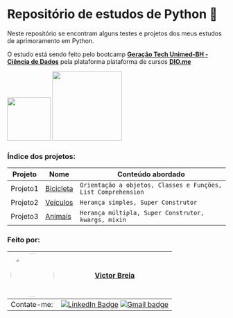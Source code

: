 # Repositório de estudos de Python 🐍

Neste repositório se encontram alguns testes e projetos dos meus estudos de aprimoramento em Python.

O estudo está sendo feito pelo bootcamp [**Geração Tech Unimed-BH - Ciência de Dados**](https://web.dio.me/track/ee0706bf-2d0a-4c45-8611-c1ee3b5fee2d) pela plataforma plataforma de cursos [**DIO.me**](https://dio.me)

[<img src="https://hermes.dio.me/tracks/342f7392-a8b5-421f-bea9-d29f1fd8aae9.png" width="100"/>](https://hermes.dio.me/tracks/342f7392-a8b5-421f-bea9-d29f1fd8aae9.png) [<img src="https://hermes.digitalinnovation.one/assets/diome/logo-full.svg" width="160"/>](https://hermes.digitalinnovation.one/assets/diome/logo-full.svg)

### Índice dos projetos:

| Projeto  | Nome                                                                                                                               | Conteúdo abordado                                             |
| -------- | ---------------------------------------------------------------------------------------------------------------------------------- | ------------------------------------------------------------- |
| Projeto1 | [Bicicleta](https://github.com/vbreia/Learning_Python/blob/main/Projetos_POO/01_Bicicleta_Classes_Functions_ListComprehensions.py) | `Orientação a objetos, Classes e Funções, List Comprehension` |
| Projeto2 | [Veículos](https://github.com/vbreia/Learning_Python/blob/main/Projetos_POO/02_heranca_simples_veiculo.py)                         | `Herança simples, Super Construtor`                           |
| Projeto3 | [Animais](https://github.com/vbreia/Learning_Python/blob/main/Projetos_POO/03_heranca_multipla_animais)                            | `Herança múltipla, Super Construtor, kwargs, mixin`           |

### Feito por:

| <a  href="https://www.linkedin.com/in/victor-breia/"> <img  style="border-radius: 50%;"  src="https://avatars.githubusercontent.com/u/85040712?s=400&u=5843536a267862ef643eca05f279615a29bc0c4c&v=4" width="100px;"  alt=""/> | [Victor Breia](https://www.linkedin.com/in/victor-breia/)</a>                                                                                                                                                                                                                                                          |
| ----------------------------------------------------------------------------------------------------------------------------------------------------------------------------------------------------------------------------- | ---------------------------------------------------------------------------------------------------------------------------------------------------------------------------------------------------------------------------------------------------------------------------------------------------------------------- |
| Contate-me:                                                                                                                                                                                                                   | [![LinkedIn Badge](https://img.shields.io/badge/linkedin-blue?logo=linkedin&style=for-the-badge&logoColor=white)](https://www.linkedin.com/in/victor-breia/) [![Gmail badge](https://img.shields.io/badge/outlook-blue?logo=microsoftoutlook&style=for-the-badge&logoColor=white)](mailto:victordaschagas@outlook.com) |
